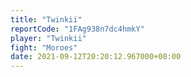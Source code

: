```yaml
---
title: "Twinkii"
reportCode: "1FAg938n7dc4hmkY"
player: "Twinkii"
fight: "Moroes"
date: 2021-09-12T20:20:12.967000+00:00
---
```


